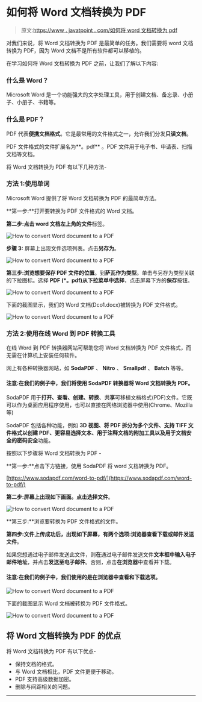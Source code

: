 # 如何将 Word 文档转换为 PDF

> 原文:[https://www . javatpoint . com/如何将 word 文档转换为 pdf](https://www.javatpoint.com/how-to-convert-word-document-to-a-pdf)

对我们来说，将 Word 文档转换为 PDF 是最简单的任务。我们需要将 word 文档转换为 PDF，因为 Word 文档不是所有软件都可以移植的。

在学习如何将 Word 文档转换为 PDF 之前，让我们了解以下内容:

### 什么是 Word？

Microsoft Word 是一个功能强大的文字处理工具，用于创建文档、备忘录、小册子、小册子、书籍等。

### 什么是 PDF？

PDF 代表**便携文档格式**。它是最常用的文件格式之一，允许我们分发**只读文档**。

PDF 文件格式的文件扩展名为**。pdf** 。PDF 文件用于电子书、申请表、扫描文档等文档。

将 Word 文档转换为 PDF 有以下几种方法-

### 方法 1:使用单词

Microsoft Word 提供了将 Word 文档转换为 PDF 的最简单方法。

**第一步:**打开要转换为 PDF 文件格式的 Word 文档。

**第二步:**点击 word 文档左上角的**文件**标签。

![How to convert Word document to a PDF](../Images/d0bee99c4b957e6d6ad43dbe09fa734f.png)

**步骤 3:** 屏幕上出现文件选项列表。点击**另存为**。

![How to convert Word document to a PDF](../Images/b80dc09e41836bfd4878af44232e678d.png)

**第三步:浏览想要保存 PDF 文件的位置**。到**萨瓦作为类型**。单击与另存为类型关联的下拉图标。选择 **PDF (*。pdf)从下拉菜单中选择**，点击屏幕下方的**保存**按钮。

![How to convert Word document to a PDF](../Images/27f80823b86b0736148c3bcde845822d.png)

下面的截图显示，我们的 Word 文档(Dco1.docx)被转换为 PDF 文件格式。

![How to convert Word document to a PDF](../Images/f5d64e7ad9a85bcf4313fc4b39fac7dd.png)

### 方法 2:使用在线 Word 到 PDF 转换工具

在线 Word 到 PDF 转换器网站可帮助您将 Word 文档转换为 PDF 文件格式，而无需在计算机上安装任何软件。

网上有各种转换器网站，如 **SodaPDF** 、 **Nitro** 、 **Smallpdf** 、 **Batch** 等等。

#### 注意:在我们的例子中，我们将使用 SodaPDF 转换器将 Word 文档转换为 PDF。

SodaPDF 用于**打开、查看、创建、转换**、**共享**可移植文档格式(PDF)文件。它既可以作为桌面应用程序使用，也可以直接在网络浏览器中使用(Chrome、Mozilla 等)

SodaPDF 包括各种功能，例如 **3D 视图、将 PDF 拆分为多个文件、支持 TIFF 文件格式以创建 PDF、更容易选择文本、用于注释文档的附加工具以及用于文档安全的密码安全**功能。

按照以下步骤将 Word 文档转换为 PDF -

**第一步:**点击下方链接，使用 SodaPDF 将 word 文档转换为 PDF。

[https://www.sodapdf.com/word-to-pdf/](https://www.sodapdf.com/word-to-pdf/)

**第二步:**屏幕上出现如下画面。点击**选择文件**。

![How to convert Word document to a PDF](../Images/e1dfa94eb537b480f9d11bbf2fb05599.png)

**第三步:**浏览要转换为 PDF 文件格式的文件。

**第四步:**文件上传成功后，出现如下屏幕，有两个选项:**浏览器查看下载**或**邮件发送文件**。

如果您想通过电子邮件发送此文件，则**在**通过电子邮件发送文件**文本框中输入电子邮件地址**，并点击**发送至电子邮件**。否则，点击**在浏览器**中查看并下载。

#### 注意:在我们的例子中，我们使用的是在浏览器中查看和下载选项。

![How to convert Word document to a PDF](../Images/bab03a1992d58152ca09179fa696ea20.png)

下面的截图显示 Word 文档被转换为 PDF 文件格式。

![How to convert Word document to a PDF](../Images/ca5fe6bb74bc90260af17b9f69ac3965.png)

## 将 Word 文档转换为 PDF 的优点

将 Word 文档转换为 PDF 有以下优点-

*   保持文档的格式。
*   与 Word 文档相比，PDF 文件更便于移动。
*   PDF 支持高级数据加密。
*   删除与间距相关的问题。

* * *